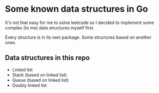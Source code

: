 # Some known data structures in Go

It's not that easy for me to solve leetcode so I decided to implement some complex (to me) data structures myself first.

Every structure is in its own package. Some structures based on another ones. 

## Data structures in this repo

- Linked list  
- Stack (based on linked list)  
- Queue (based on linked list)  
- Doubly linked list